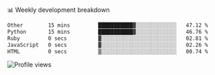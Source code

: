 
📊 Weekly development breakdown
<!--START_SECTION:waka-->

```txt
Other        15 mins         ███████████▓░░░░░░░░░░░░░   47.12 %
Python       15 mins         ███████████▓░░░░░░░░░░░░░   46.76 %
Ruby         0 secs          ▓░░░░░░░░░░░░░░░░░░░░░░░░   02.81 %
JavaScript   0 secs          ▓░░░░░░░░░░░░░░░░░░░░░░░░   02.26 %
HTML         0 secs          ▒░░░░░░░░░░░░░░░░░░░░░░░░   00.74 %
```

<!--END_SECTION:waka-->

<img src="https://gpvc.arturio.dev/iqbalfasri" alt="Profile views"/>

